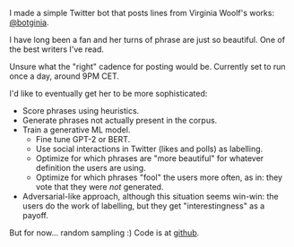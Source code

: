 <!--
.. title: Botginia Woolf
.. slug: botginia
.. date: 2018-12-16 17:33:15 UTC+01:00
.. tags: flancia
.. link: 
.. description: 
.. type: text
-->

I made a simple Twitter bot that posts lines from Virginia Woolf's works: 
[@botginia](https://twitter.com/botginia). 

I have long been a fan and her turns of phrase are just so beautiful. One of the best writers I've read.

Unsure what the "right" cadence for posting would be. Currently set to run once a day, around 9PM CET.

I'd like to eventually get her to be more sophisticated:

  * Score phrases using heuristics.
  * Generate phrases not actually present in the corpus.
  * Train a generative ML model.
    * Fine tune GPT-2 or BERT.
    * Use social interactions in Twitter (likes and polls) as labelling.
    * Optimize for which phrases are "more beautiful" for whatever definition the users are using.
    * Optimize for which phrases "fool" the users more often, as in: they vote that they were *not* generated. 
  * Adversarial-like approach, although this situation seems win-win: the users do the work of labelling, but they get "interestingness" as a payoff.

But for now... random sampling :) Code is at [github](https://github.com/flancian/botginia).
